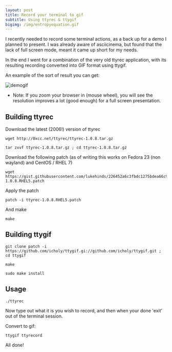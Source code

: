 ```yaml
---
layout: post
title: Record your terminal to gif
subtitle: Using ttyrec & ttygif
bigimg: /img/entropyequation.gif
---
```


I recently needed to record some terminal actions, as a back up for a demo I planned to present. I was
already aware of asciicinema, but found that the lack of full screen mode, meant it came up short for my
needs.

In the end I went for a combination of the very old ttyrec application, with its resulting recording converted
into GIF format using ttygif.

An example of the sort of result you can get:

![demogif](https://raw.githubusercontent.com/lukehinds/lukehinds.github.io/master/img/tty.gif)

* Note: If you zoom your browser in (mouse wheel), you will see the resolution improves a lot (good enough)
for a full screen presentation.

## Building ttyrec

Download the latest (2006!) version of ttyrec

~~~
wget http://0xcc.net/ttyrec/ttyrec-1.0.8.tar.gz
~~~

~~~
tar zxvf ttyrec-1.0.8.tar.gz ; cd ttyrec-1.0.8.tar.gz
~~~

Download the following patch (as of writing this works on Fedora 23 (non wayland) and CentOS / RHEL 7)

~~~
wget https://gist.githubusercontent.com/lukehinds/226452a6c3fbdc1275bdea66c954e8f6/raw/d9c6f77e09acf4cb7ffadc2e5f4c66aea0bf1c4e/ttyrec-1.0.8.RHEL5.patch
~~~

Apply the patch

~~~
patch -i ttyrec-1.0.8.RHEL5.patch
~~~

And make

~~~
make
~~~

## Building ttygif

~~~
git clone patch -i https://github.com/icholy/ttygif.gi://github.com/icholy/ttygif.git ; cd ttygif
~~~

~~~
make
~~~

~~~
sudo make install
~~~

## Usage

~~~
./ttyrec
~~~

Now type out what it is you wish to record, and then when your done 'exit' out of the terminal session.

Convert to gif:

~~~
ttygif ttyrecord
~~~

All done!
